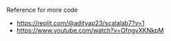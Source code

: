 Reference for more code

- https://replit.com/@adityap23/scalalab7?v=1
- https://www.youtube.com/watch?v=OfngvXKNkpM
